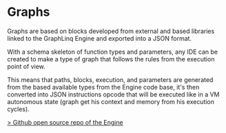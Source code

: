 # Graphs

Graphs are based on blocks developed from external and based libraries linked to the GraphLinq Engine and exported into a JSON format.

With a schema skeleton of function types and parameters, any IDE can be created to make a type of graph that follows the rules from the execution point of view.

This means that paths, blocks, execution, and parameters are generated from the based available types from the Engine code base, it's then converted into JSON instructions opcode that will be executed like in a VM autonomous state (graph get his context and memory from his execution cycles).

[> Github open source repo of the Engine](https://github.com/GraphLinq/GraphLinq.Engine)
